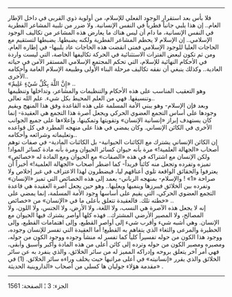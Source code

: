 ------------------------------------------------------------------------

فلا بأس بعد استقرار الوجود الفعلي للإسلام، من أولوية ذوي القربى في داخل
الإطار العام.. إن هذا يلبي جانباً فطرياً في النفس الإنسانية. ولا ضرر من
تلبية المشاعر الفطرية في النفس الإنسانية، ما دام أن ليس هناك ما يعارض
هذه المشاعر من تكاليف الوجود الإسلامي.. إن الإسلام لا يحطم المشاعر
الفطرية ولكنه يضبطها. يضبطها لتستقيم مع الحاجات العليا للوجود الإسلامي
فمتى انقضت هذه الحاجات عاد يلبيها- في إطاره العام. ومن ثم تكون لبعض
الفترات الاستثنائية في الحركة تكاليفها الخاصة، التي ليست واردة في
الأحكام النهائية للإسلام، التي تحكم المجتمع الإسلامي المستقر الآمن في
حياته العادية.. وكذلك ينبغي أن نفقه تكاليف مرحلة البناء الأولى وطبيعة
الإسلام العامة وأحكامه الأخرى..  
«إِنَّ اللَّهَ بِكُلِّ شَيْءٍ عَلِيمٌ» ..  
وهو التعقيب المناسب على هذه الأحكام والتنظيمات والمشاعر، وتداخلها
وتنظيمها وتنسيقها. فهي من العلم المحيط بكل شيء. علم الله تعالى..  
وبعد فإن الإسلام- وهو يبني الأمة المسلمة على هذه القاعدة وفق هذا المنهج
ويقيم وجودها على أساس التجمع العضوي الحركي ويجعل آصرة هذا التجمع هي
العقيدة- إنما كان يستهدف إبراز «إنسانية الإنسان» وتقويتها وتمكينها،
وإعلاءها على جميع الجوانب الأخرى في الكائن الإنساني. وكان يمضي في هذا
على منهجه المطرد في كل قواعده وتعليماته وشرائعه وأحكامه..  
إن الكائن الإنساني يشترك مع الكائنات الحيوانية- بل الكائنات المادية- في
صفات توهم أصحاب «الجهالة العلمية!» مرة بأنه حيوان كسائر الحيوان ومرة
بأنه مادة كسائر المواد! ولكن الإنسان مع اشتراكه في هذه «الصفات» مع
الحيوان ومع المادة له «خصائص» تميزه وتفرده وتجعل منه كائناً فريداً- كما
اضطر أصحاب «الجهالة العلمية!» أخيراً أن يعترفوا والحقائق الواقعة تلوي
أعناقهم ليا، فيضطرون لهذا الاعتراف في غير إخلاص ولا صراحة «1» !
والإسلام- بمنهجه الرباني- يعمد إلى هذه الخصائص التي تميز «الإنسان»
وتفرده بين الخلائق فيبرزها وينميها ويعليها.. وهو حين يجعل آصرة العقيدة
هي قاعدة التجمع العضوي الحركي، التي يقيم على أساسها وجود الأمة المسلمة،
إنما يمضي على خطته تلك. فالعقيدة تتعلق بأعلى ما في «الإنسان» من «خصائص»
..  
إنه لا يجعل هذه الآصرة هي النسب، ولا اللغة، ولا الأرض، ولا الجنس، ولا
اللون، ولا المصالح، ولا المصير الأرضي المشترك.. فهذه كلها أواصر يشترك
فيها الحيوان مع الإنسان. وهي أشبه شيء وأقرب شيء إلى أواصر القطيع، وإلى
اهتمامات القطيع، وإلى الحظيرة والمرعى والثغاء الذي يتفاهم به القطيع! أما
العقيدة التي تفسر للإنسان وجوده، ووجود هذا الكون من حوله تفسيراً كلياً كما
تفسر له منشأ وجوده ووجود الكون من حوله، ومصيره ومصير الكون من حوله وترده
إلى كائن أعلى من هذه المادة وأكبر وأسبق وأبقى، فهي أمر آخر يتعلق بروحه
وإدراكه المميز له من سائر الخلائق، والذي ينفرد به عن سائر الخلائق والذي
يقرر «إنسانيته» في أعلى مراتبها حيث يخلف وراءه سائر الخلائق. (1) في
مقدمة هؤلاء جوليان ها كسلي من أصحاب «الداروينية الحديثة» .

------------------------------------------------------------------------

الجزء: 3 ¦ الصفحة: 1561
